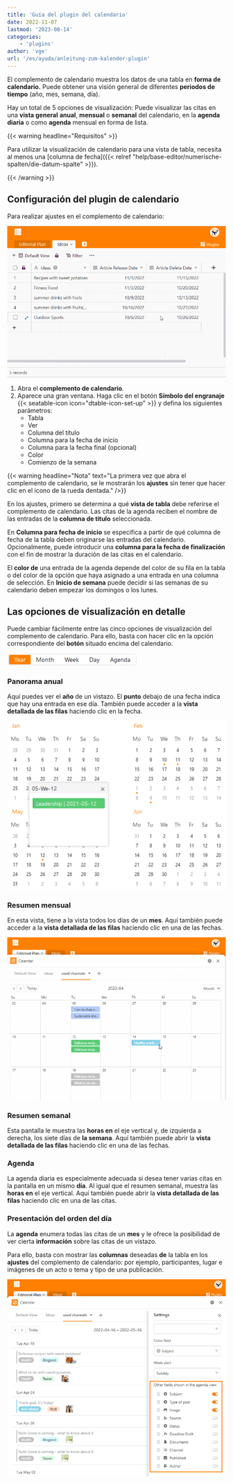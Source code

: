 ```yaml
---
title: 'Guía del plugin del calendario'
date: 2022-11-07
lastmod: '2023-08-14'
categories:
    - 'plugins'
author: 'vge'
url: '/es/ayuda/anleitung-zum-kalender-plugin'
---
```


El complemento de calendario muestra los datos de una tabla en **forma de calendario.** Puede obtener una visión general de diferentes **periodos de tiempo** (año, mes, semana, día).

Hay un total de 5 opciones de visualización: Puede visualizar las citas en una **vista general** **anual**, **mensual** o **semanal** del calendario, en la **agenda diaria** o como **agenda** mensual en forma de lista.

{{< warning  headline="Requisitos" >}}

Para utilizar la visualización de calendario para una vista de tabla, necesita al menos una [columna de fecha]({{< relref "help/base-editor/numerische-spalten/die-datum-spalte" >}}).

{{< /warning >}}

## Configuración del plugin de calendario

Para realizar ajustes en el complemento de calendario:

![Instrucciones para el plugin de calendario](images/Anleitung-zum-Kalender-Plugin.gif)

1. Abra el **complemento de calendario**.
2. Aparece una gran ventana. Haga clic en el botón **Símbolo del engranaje** {{< seatable-icon icon="dtable-icon-set-up" >}} y defina los siguientes parámetros:
    - Tabla
    - Ver
    - Columna del título
    - Columna para la fecha de inicio
    - Columna para la fecha final (opcional)
    - Color
    - Comienzo de la semana

{{< warning  headline="Nota"  text="La primera vez que abra el complemento de calendario, se le mostrarán los **ajustes** sin tener que hacer clic en el icono de la rueda dentada." />}}

En los ajustes, primero se determina a qué **vista de tabla** debe referirse el complemento de calendario. Las citas de la agenda reciben el nombre de las entradas de la **columna de título** seleccionada.

En **Columna para fecha de inicio** se especifica a partir de qué columna de fecha de la tabla deben originarse las entradas del calendario. Opcionalmente, puede introducir una **columna para la fecha de finalización** con el fin de mostrar la duración de las citas en el calendario.

El **color de** una entrada de la agenda depende del color de su fila en la tabla o del color de la opción que haya asignado a una entrada en una columna de selección. En **Inicio de semana** puede decidir si las semanas de su calendario deben empezar los domingos o los lunes.

## Las opciones de visualización en detalle

Puede cambiar fácilmente entre las cinco opciones de visualización del complemento de calendario. Para ello, basta con hacer clic en la opción correspondiente del **botón** situado encima del calendario.

![Opciones de visualización del complemento de calendario](images/Darstellungsoptionen-des-Kalender-Plugins.png)

### Panorama anual

Aquí puedes ver el **año** de un vistazo. El **punto** debajo de una fecha indica que hay una entrada en ese día. También puede acceder a la **vista detallada de las filas** haciendo clic en la fecha.

![Resumen del año en el plugin de calendario](images/Jahresueberblick-im-Kalender-Plugin.png)

### Resumen mensual

En esta vista, tiene a la vista todos los días de un **mes**. Aquí también puede acceder a la **vista detallada de las filas** haciendo clic en una de las fechas.

![Vista del mes](images/monatsansicht.gif)

### Resumen semanal

Esta pantalla le muestra las **horas en** el eje vertical y, de izquierda a derecha, los siete días de **la semana**. Aquí también puede abrir la **vista detallada de las filas** haciendo clic en una de las fechas.

### Agenda

La agenda diaria es especialmente adecuada si desea tener varias citas en la pantalla en un mismo **día**. Al igual que el resumen semanal, muestra las **horas en** el eje vertical. Aquí también puede abrir la **vista detallada de las filas** haciendo clic en una de las citas.

### Presentación del orden del día

La **agenda** enumera todas las citas de un **mes** y le ofrece la posibilidad de ver cierta **información** sobre las citas de un vistazo.

Para ello, basta con mostrar las **columnas** deseadas **de** la tabla en los **ajustes** del complemento de calendario: por ejemplo, participantes, lugar e imágenes de un acto o tema y tipo de una publicación.

![Configuración de la vista de la agenda](images/agenda-view-einstellungen.png)
